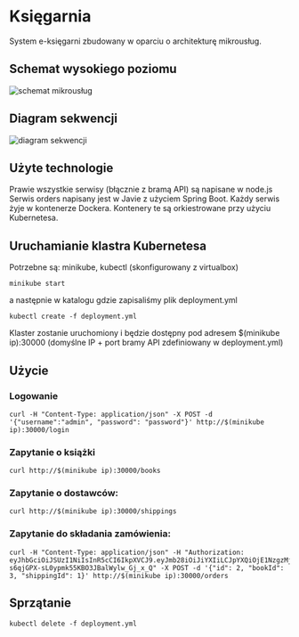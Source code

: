 # Księgarnia

System e-księgarni zbudowany w oparciu o architekturę mikrousług.

## Schemat wysokiego poziomu
![schemat mikrousług](https://i.ibb.co/TK8nzbf/Untitled-Diagram.png)

## Diagram sekwencji
![diagram sekwencji](https://i.ibb.co/3zZGrxp/diagram-sekwencji.png)

## Użyte technologie
Prawie wszystkie serwisy (błącznie z bramą API) są napisane w node.js
Serwis orders napisany jest w Javie z użyciem Spring Boot.
Każdy serwis żyje w kontenerze Dockera. Kontenery te są orkiestrowane przy użyciu Kubernetesa.


## Uruchamianie klastra Kubernetesa
Potrzebne są: minikube, kubectl (skonfigurowany z virtualbox)

```
minikube start
```

a następnie w katalogu gdzie zapisaliśmy plik deployment.yml

```
kubectl create -f deployment.yml
```

Klaster zostanie uruchomiony i będzie dostępny pod adresem $(minikube ip):30000
(domyślne IP + port bramy API zdefiniowany w deployment.yml)

## Użycie


### Logowanie
```
curl -H "Content-Type: application/json" -X POST -d '{"username":"admin", "password": "password"}' http://$(minikube ip):30000/login
```

### Zapytanie o książki

```
curl http://$(minikube ip):30000/books
```

### Zapytanie o dostawców:
```
curl http://$(minikube ip):30000/shippings
```

### Zapytanie do składania zamówienia:
```
curl -H "Content-Type: application/json" -H "Authorization: eyJhbGciOiJSUzI1NiIsInR5cCI6IkpXVCJ9.eyJmb28iOiJiYXIiLCJpYXQiOjE1NzgzMjc5ODIsImV4cCI6MTU3ODM3MTE4MiwiYXVkIjoiY3VzdG9tZXJzIiwiaXNzIjoiaWFtIiwic3ViIjoib3JkZXJzIn0.FapiR6u43F6dx9vC59i0T3Mvmcpps_g1WZMVArRjAZJZ1xaWi-s6qjGPX-sL0ypmk55KBO3JBalWylw_Gj_x_Q" -X POST -d '{"id": 2, "bookId": 3, "shippingId": 1}' http://$(minikube ip):30000/orders
```

## Sprzątanie

```
kubectl delete -f deployment.yml
```
